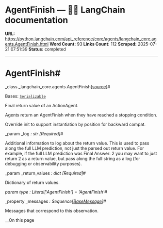 # AgentFinish — 🦜🔗 LangChain  documentation

**URL:** https://python.langchain.com/api_reference/core/agents/langchain_core.agents.AgentFinish.html
**Word Count:** 93
**Links Count:** 112
**Scraped:** 2025-07-21 07:51:39
**Status:** completed

---

# AgentFinish\#

_class _langchain\_core.agents.AgentFinish[\[source\]](https://python.langchain.com/api_reference/_modules/langchain_core/agents.html#AgentFinish)\#     

Bases: [`Serializable`](https://python.langchain.com/api_reference/core/load/langchain_core.load.serializable.Serializable.html#langchain_core.load.serializable.Serializable "langchain_core.load.serializable.Serializable")

Final return value of an ActionAgent.

Agents return an AgentFinish when they have reached a stopping condition.

Override init to support instantiation by position for backward compat.

_param _log _: str_ _\[Required\]_\#     

Additional information to log about the return value. This is used to pass along the full LLM prediction, not just the parsed out return value. For example, if the full LLM prediction was Final Answer: 2 you may want to just return 2 as a return value, but pass along the full string as a log \(for debugging or observability purposes\).

_param _return\_values _: dict_ _\[Required\]_\#     

Dictionary of return values.

_param _type _: Literal\['AgentFinish'\]__ = 'AgentFinish'_\#     

_property _messages _: Sequence\[[BaseMessage](https://python.langchain.com/api_reference/core/messages/langchain_core.messages.base.BaseMessage.html#langchain_core.messages.base.BaseMessage "langchain_core.messages.base.BaseMessage")\]_\#     

Messages that correspond to this observation.

__On this page